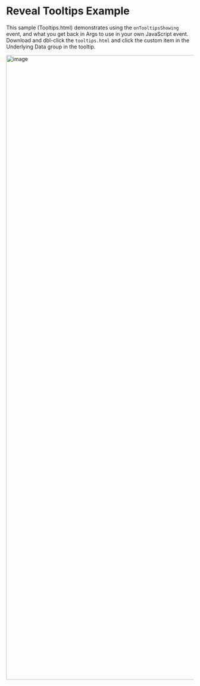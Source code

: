 # Reveal Tooltips Example

This sample (Tooltips.html) demonstrates using the `onTooltipsShowing` event, and what you get back in Args to use in your own JavaScript event.  Download and dbl-click the `tooltips.html` and click the custom item in the Underlying Data group in the tooltip.


 
<img width="1671" alt="image" src="https://github.com/user-attachments/assets/7380d728-fedf-44ab-a245-d01b36f98a9d">
